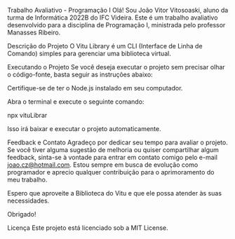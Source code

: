 Trabalho Avaliativo - Programação I
Olá! Sou João Vitor Vitosoaski, aluno da turma de Informática 2022B do IFC Videira. Este é um trabalho avaliativo desenvolvido para a disciplina de Programação I, ministrada pelo professor Manasses Ribeiro.

Descrição do Projeto
O Vitu Library é um CLI (Interface de Linha de Comando) simples para gerenciar uma biblioteca virtual.

Executando o Projeto
Se você deseja executar o projeto sem precisar olhar o código-fonte, basta seguir as instruções abaixo:

Certifique-se de ter o Node.js instalado em seu computador.

Abra o terminal e execute o seguinte comando:

npx vituLibrar

Isso irá baixar e executar o projeto automaticamente.

Feedback e Contato
Agradeço por dedicar seu tempo para avaliar o projeto. Se você tiver alguma sugestão de melhoria ou quiser compartilhar algum feedback, sinta-se à vontade para entrar em contato comigo pelo e-mail joao.cz@hotmail.com. Estou sempre em busca de evolução como programador e aprecio qualquer contribuição para o aprimoramento do meu trabalho.

Espero que aproveite a Biblioteca do Vitu e que ele possa atender às suas necessidades.

Obrigado!

Licença
Este projeto está licenciado sob a MIT License.
